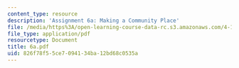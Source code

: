 ```yaml
---
content_type: resource
description: 'Assignment 6a: Making a Community Place'
file: /media/https%3A/open-learning-course-data-rc.s3.amazonaws.com/4-125-architecture-studio-building-in-landscapes-fall-2002/826f78f55ce7094134ba12bd68c0535a_6a.pdf
file_type: application/pdf
resourcetype: Document
title: 6a.pdf
uid: 826f78f5-5ce7-0941-34ba-12bd68c0535a
---
```

